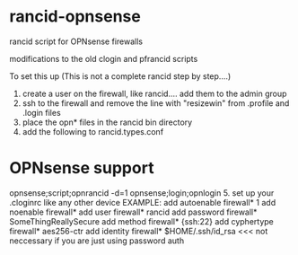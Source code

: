 # rancid-opnsense
rancid script for OPNsense firewalls

modifications to the old clogin and pfrancid scripts


To set this up (This is not a complete rancid step by step....)
1. create a user on the firewall, like rancid.... add them to the admin group
2. ssh to the firewall and remove the line with "resizewin" from .profile and .login files
3. place the opn* files in the rancid bin directory
4. add the following to rancid.types.conf
  # OPNsense support
  opnsense;script;opnrancid -d=1
  opnsense;login;opnlogin
5. set up your .cloginrc like any other device
  EXAMPLE:
  add autoenable firewall* 1
  add noenable firewall*
  add user firewall* rancid
  add password firewall* SomeThingReallySecure
  add method firewall* {ssh:22} 
  add cyphertype firewall* aes256-ctr
  add identity firewall* $HOME/.ssh/id_rsa  <<< not neccessary if you are just using password auth
  

